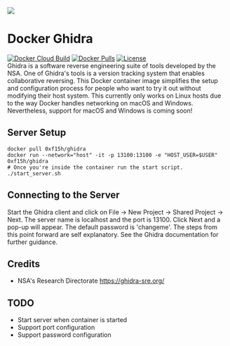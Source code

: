 ![](https://raw.githubusercontent.com/0xf15h/docker_ghidra/master/ghidra_logo.png)
# Docker Ghidra
[![Docker Cloud Build](https://img.shields.io/docker/cloud/build/0xf15h/ghidra.svg?style=popout)](https://hub.docker.com/r/0xf15h/ghidra) [![Docker Pulls](https://img.shields.io/docker/pulls/0xf15h/ghidra.svg?style=popout)](https://hub.docker.com/r/0xf15h/ghidra) [![License](https://img.shields.io/github/license/0xf15h/docker_ghidra.svg?style=popout)](https://hub.docker.com/r/0xf15h/ghidra)  
Ghidra is a software reverse engineering suite of tools developed by the NSA. One of Ghidra's tools is a version tracking system that enables collaborative reversing. This Docker container image simplifies the setup and configuration process for people who want to try it out without modifying their host system. This currently only works on Linux hosts due to the way Docker handles networking on macOS and Windows. Nevertheless, support for macOS and Windows is coming soon!

## Server Setup
```
docker pull 0xf15h/ghidra
docker run --network="host" -it -p 13100:13100 -e "HOST_USER=$USER" 0xf15h/ghidra
# Once you're inside the container run the start script.
./start_server.sh
```

## Connecting to the Server
Start the Ghidra client and click on File -> New Project -> Shared Project -> Next. The server name is localhost and the port is 13100. Click Next and a pop-up will appear. The default password is 'changeme'. The steps from this point forward are self explanatory. See the Ghidra documentation for further guidance.

## Credits
- NSA's Research Directorate https://ghidra-sre.org/

## TODO
- Start server when container is started
- Support port configuration
- Support password configuration